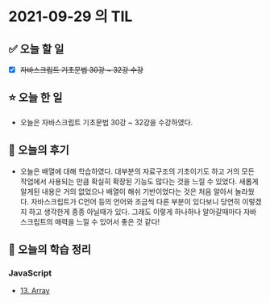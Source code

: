 # 2021-09-29 의 TIL

## ✅ 오늘 할 일

- [x] ~~자바스크립트 기초문법 30강 ~ 32강 수강~~

## ⭐ 오늘 한 일

- 오늘은 자바스크립트 기초문법 30강 ~ 32강을 수강하였다.

## 💬 오늘의 후기

- 오늘은 배열에 대해 학습하였다. 대부분의 자료구조의 기초이기도 하고 거의 모든 작업에서 사용되는 만큼 확실히 확장된 기능도 많다는 것을 느낄 수 있었다. 새롭게 알게된 내용은 거의 없었으나 배열이 해쉬 기반이었다는 것은 처음 알아서 놀라웠다. 자바스크립트가 C언어 등의 언어와 조금씩 다른 부분이 있다보니 당연히 이렇겠지 하고 생각한게 종종 아닐때가 있다. 그래도 이렇게 하나하나 알아갈때마다 자바스크립트의 매력을 느낄 수 있어서 좋은 것 같다!

## 📕 오늘의 학습 정리

### JavaScript

- [13. Array](https://github.com/ksy9926/zerobase-TIL/blob/master/JavaScript/13.%20Array.md)
